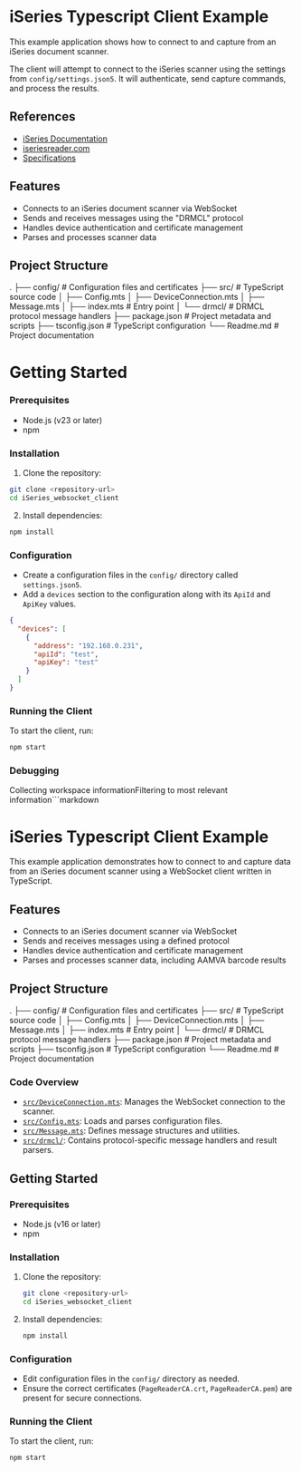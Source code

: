 # iSeries Typescript Client Example

This example application shows how to connect to and capture from an iSeries document scanner.

The client will attempt to connect to the iSeries scanner using the settings from `config/settings.json5`. It will authenticate, send capture commands, and process the results.

## References

- [iSeries Documentation](https://docs.drcloud.ue1.ibs28.acloud.thalescloud.io/#/iseriies)
- [iseriesreader.com](https://portal.drcloud.ue1.ibs28.acloud.thalescloud.io/#/iseriies)
- [Specifications](https://www.thalesgroup.com/en/markets/digital-identity-and-security/government/document-readers)

## Features

- Connects to an iSeries document scanner via WebSocket
- Sends and receives messages using the "DRMCL" protocol
- Handles device authentication and certificate management
- Parses and processes scanner data

## Project Structure
 . 
 ├── config/        # Configuration files and certificates 
 ├── src/           # TypeScript source code
 │ ├── Config.mts
 │ ├── DeviceConnection.mts
 │ ├── Message.mts
 │ ├── index.mts    # Entry point 
 │ └── drmcl/       # DRMCL protocol message handlers 
 ├── package.json   # Project metadata and scripts 
 ├── tsconfig.json  # TypeScript configuration 
 └── Readme.md      # Project documentation

# Getting Started

### Prerequisites

- Node.js (v23 or later)
- npm

### Installation

1. Clone the repository:
```sh
git clone <repository-url>
cd iSeries_websocket_client
```

2. Install dependencies:
```sh
npm install
```

### Configuration

- Create a configuration files in the `config/` directory called `settings.json5`.
- Add a `devices` section to the configuration along with its `ApiId` and `ApiKey` values.
```json
{
  "devices": [
    {
      "address": "192.168.0.231",
      "apiId": "test",
      "apiKey": "test"
    }
  ]
}
```

### Running the Client

To start the client, run:
```sh
npm start
```

### Debugging

Collecting workspace informationFiltering to most relevant information```markdown
# iSeries Typescript Client Example

This example application demonstrates how to connect to and capture data from an iSeries document scanner using a WebSocket client written in TypeScript.

## Features

- Connects to an iSeries document scanner via WebSocket
- Sends and receives messages using a defined protocol
- Handles device authentication and certificate management
- Parses and processes scanner data, including AAMVA barcode results

## Project Structure

.
├── config/                # Configuration files and certificates
├── src/                   # TypeScript source code
│   ├── Config.mts
│   ├── DeviceConnection.mts
│   ├── Message.mts
│   ├── index.mts          # Entry point
│   └── drmcl/             # DRMCL protocol message handlers
├── package.json           # Project metadata and scripts
├── tsconfig.json          # TypeScript configuration
└── Readme.md              # Project documentation


### Code Overview

- [`src/DeviceConnection.mts`](src/DeviceConnection.mts): Manages the WebSocket connection to the scanner.
- [`src/Config.mts`](src/Config.mts): Loads and parses configuration files.
- [`src/Message.mts`](src/Message.mts): Defines message structures and utilities.
- [`src/drmcl/`](src/drmcl/): Contains protocol-specific message handlers and result parsers.

## Getting Started

### Prerequisites

- Node.js (v16 or later)
- npm

### Installation

1. Clone the repository:
    ```sh
    git clone <repository-url>
    cd iSeries_websocket_client
    ```

2. Install dependencies:
    ```sh
    npm install
    ```

### Configuration

- Edit configuration files in the `config/` directory as needed.
- Ensure the correct certificates (`PageReaderCA.crt`, `PageReaderCA.pem`) are present for secure connections.

### Running the Client

To start the client, run:
```sh
npm start
```

